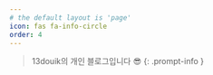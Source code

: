 ```yaml
---
# the default layout is 'page'
icon: fas fa-info-circle
order: 4
---
```


> 13douik의 개인 블로그입니다 😎
{: .prompt-info }
